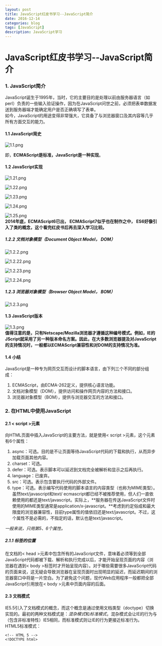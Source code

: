 ```yaml
---
layout: post
title: JavaScript红皮书学习--JavaScript简介
date: 2016-12-14
categories: blog
tags: [JavaScript]
description: JavaScript学习
---
```


# JavaScript红皮书学习--JavaScript简介    
### 1. JavaScript简介  
JavaScript诞生于1995年，当时，它的主要目的是处理以前由服务器语言（如perl）负责的一些输入验证操作，因为在JavaScript问世之前，必须把表单数据发送到服务器端才能确定用户是否正确填写了表单。  
如今，JavaScript的用途变得非常强大，它具备了与浏览器窗口及其内容等几乎所有方面交互的能力。   
#### 1.1 JavaScript简史  
![1.1.png](http://upload-images.jianshu.io/upload_images/3001083-d143caa96218073c.png?imageMogr2/auto-orient/strip%7CimageView2/2/w/1240)   

即，**ECMAScript是标准，JavaScript是一种实现**。 

#### 1.2 JavaScript实现  
![1.21.png](http://upload-images.jianshu.io/upload_images/3001083-08ddd958d7ddb04b.png?imageMogr2/auto-orient/strip%7CimageView2/2/w/1240)     

![1.22.png](http://upload-images.jianshu.io/upload_images/3001083-db9697b8ca87819d.png?imageMogr2/auto-orient/strip%7CimageView2/2/w/1240)     

![1.23.png](http://upload-images.jianshu.io/upload_images/3001083-b3944fa53aae94cf.png?imageMogr2/auto-orient/strip%7CimageView2/2/w/1240)     

![1.24.png](http://upload-images.jianshu.io/upload_images/3001083-810f0f4adba3947a.png?imageMogr2/auto-orient/strip%7CimageView2/2/w/1240)      

![1.25.png](http://upload-images.jianshu.io/upload_images/3001083-ebcbe4a6ea101576.png?imageMogr2/auto-orient/strip%7CimageView2/2/w/1240)      
**2014年底，ECMAScript6已出， ECMAScript7似乎也在制作之中， ES6好像引入了类的概念，这个看完红皮书后再去深入学习比较。**  

##### 1.2.2 文档对象模型（Document Object Model， DOM）   
![1.2.2.png](http://upload-images.jianshu.io/upload_images/3001083-a6a6db373b2c15a8.png?imageMogr2/auto-orient/strip%7CimageView2/2/w/1240)   

![1.2.22.png](http://upload-images.jianshu.io/upload_images/3001083-d554509310f86591.png?imageMogr2/auto-orient/strip%7CimageView2/2/w/1240)        

![1.2.23.png](http://upload-images.jianshu.io/upload_images/3001083-d83e6521085e1b18.png?imageMogr2/auto-orient/strip%7CimageView2/2/w/1240)         

![1.2.24.png](http://upload-images.jianshu.io/upload_images/3001083-8abf21ee30de6ddb.png?imageMogr2/auto-orient/strip%7CimageView2/2/w/1240)            

##### 1.2.3 浏览器对象模型（Browser Object Model， BOM）  
![1.2.3.png](http://upload-images.jianshu.io/upload_images/3001083-3c2afc39e54639d0.png?imageMogr2/auto-orient/strip%7CimageView2/2/w/1240)      

#### 1.3 JavaScript版本    
![1.3.png](http://upload-images.jianshu.io/upload_images/3001083-8865cef104063dae.png?imageMogr2/auto-orient/strip%7CimageView2/2/w/1240)       
**值得注意的是，只有Netscape/Mozilla浏览器才遵循这种编号模式。例如，IE的JScript就采用了另一种版本命名方案。因此，在大多数浏览器提及对JavaScript的支持情况时，一般都以ECMAScript兼容性和对DOM的支持情况为准。**   

#### 1.4 小结   
JavaScript是一种专为网页交互而设计的脚本语言，由下列三个不同的部分组成：   
1. ECMAScript，由ECMA-262定义，提供核心语言功能。    
2. 文档对象模型（DOM），提供访问和操作网页内容的方法和接口。   
3. 浏览器对象模型（BOM），提供与浏览器交互的方法和接口。     

### 2. 在HTML中使用JavaScript   
#### 2.1 < script >元素    
向HTML页面中插入JavaScript的主要方法，就是使用< script >元素，这个元素有6个属性：   
1. async：可选。目的是不让页面等待JavaScript代码的下载和执行，从而异步加载页面其他内容。   
2. charset：可选。   
3. defer：可选。表示脚本可以延迟到文档完全被解析和显示之后再执行。  
4. language：已废弃。  
5. src：可选。表示包含要执行代码的外部文件。  
6. type：可选。表示编写代码使用的脚本语言的内容类型（也称为MIME类型）。虽然text/javascript和text/   ecmascript都已经不被推荐使用，但人们一直依赖使用的都还是text/javascript。实际上，**服务器在传送JavaScript文件时使用的MIME类型通常是application/x-javascript。**考虑到约定俗成和最大限度的浏览器兼容性，目前type属性的值依旧还是text/javascript。不过，这个属性不是必需的，不指定的话，默认也是text/javascript。  

*一般来说，只用第5、6个属性。*     
##### 2.1.1 标签的位置   
在文档的< head >元素中包含所有的JavaScript文件，意味着必须等到全部JavaScript代码都被下载、解析和执行完成以后，才能开始呈现页面的内容（浏览器在遇到< body >标签时才开始呈现内容）。对于哪些需要很多JavaScript代码的页面来说，这无疑会导致浏览器在呈现页面时出现明显的延迟，而延迟期间的浏览器窗口中将是一片空白。为了避免这个问题，现代Web应用程序一般都把全部JavaScript引用放在< body >元素中页面内容的后面。    

#### 2.3 文档模式   
IE5.5引入了文档模式的概念，而这个概念是通过使用文档类型（doctype）切换实现的。最初的两种文档模式是：*混杂模式*和*标准模式*，混杂模式会让IE的行为与（包含非标准特性）IE5相同，而标准模式则让IE的行为更接近标准行为。 
HTML5标准模式：  

    <!-- HTML 5 -->     
    <!DOCTYPE html>     



 

